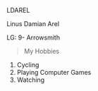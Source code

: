 LDAREL

Linus Damian Arel

LG: 9- Arrowsmith

>My Hobbies

1. Cycling
2. Playing Computer Games
3. Watching




